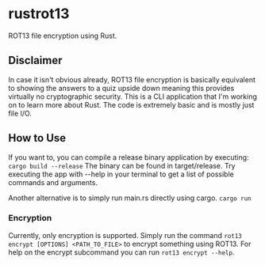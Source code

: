 # rustrot13
ROT13 file encryption using Rust.

## Disclaimer
In case it isn't obvious already, ROT13 file encryption is basically equivalent to showing the answers to a quiz upside down meaning this
provides virtually no cryptographic security. This is a CLI application that I'm working on to learn more about Rust.
The code is extremely basic and is mostly just file I/O.

## How to Use
If you want to, you can compile a release binary application by executing:
`cargo build --release`
The binary can be found in target/release. Try executing the app with --help in your terminal to get a list of possible commands and arguments.

Another alternative is to simply run main.rs directly using cargo.
`cargo run`

### Encryption
Currently, only encryption is supported. Simply run the command `rot13 encrypt [OPTIONS] <PATH_TO_FILE>` to encrypt something using ROT13. For help on the encrypt
subcommand you can run `rot13 encrypt --help`.
